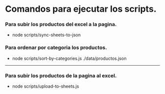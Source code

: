 # Comandos para ejecutar los scripts.
 
### Para subir los productos del excel a la pagina.
- node scripts/sync-sheets-to-json
### Para ordenar por categoria los productos.
- node scripts/sort-by-categories.js ./data/productos.json

---
### Para subir los productos de la pagina al excel.
- node scripts/upload-to-sheets.js
